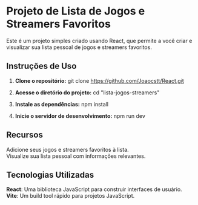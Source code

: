 # Projeto de Lista de Jogos e Streamers Favoritos

Este é um projeto simples criado usando React, que permite a você criar e visualizar sua lista pessoal de jogos e streamers favoritos.

## Instruções de Uso

1. **Clone o repositório:** git clone https://github.com/Joaocstt/React.git

3. **Acesse o diretório do projeto:** cd "lista-jogos-streamers"

3. **Instale as dependências:**
  npm install

4. **Inicie o servidor de desenvolvimento:**
  npm run dev

## Recursos
Adicione seus jogos e streamers favoritos à lista. <br>
Visualize sua lista pessoal com informações relevantes.
## Tecnologias Utilizadas
**React**: Uma biblioteca JavaScript para construir interfaces de usuário. <br>
**Vite**: Um build tool rápido para projetos JavaScript.




